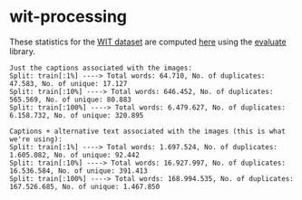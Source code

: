 # wit-processing

These statistics for the [WIT dataset](https://huggingface.co/datasets/theodor1289/wit) are computed [here](https://github.com/amariucaitheodor/acquiring-linguistic-knowledge/blob/ea8ef213dda6d2f2d65e1a1252564fbd9392eccd/alkmi/data/text_datamodules.py) 
using the [evaluate](https://huggingface.co/spaces/evaluate-measurement) library.

```text
Just the captions associated with the images:
Split: train[:1%] ----> Total words: 64.710, No. of duplicates: 47.583, No. of unique: 17.127
Split: train[:10%] ----> Total words: 646.452, No. of duplicates: 565.569, No. of unique: 80.883
Split: train[:100%] ----> Total words: 6.479.627, No. of duplicates: 6.158.732, No. of unique: 320.895

Captions + alternative text associated with the images (this is what we're using):
Split: train[:1%] ----> Total words: 1.697.524, No. of duplicates: 1.605.082, No. of unique: 92.442
Split: train[:10%] ----> Total words: 16.927.997, No. of duplicates: 16.536.584, No. of unique: 391.413
Split: train[:100%] ----> Total words: 168.994.535, No. of duplicates: 167.526.685, No. of unique: 1.467.850
```
 